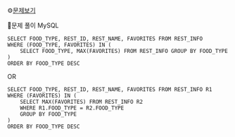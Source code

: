 ⚙[문제보기](https://school.programmers.co.kr/learn/courses/30/lessons/131123)


🔎문제 풀이
MySQL
```MySQL
SELECT FOOD_TYPE, REST_ID, REST_NAME, FAVORITES FROM REST_INFO
WHERE (FOOD_TYPE, FAVORITES) IN (
    SELECT FOOD_TYPE, MAX(FAVORITES) FROM REST_INFO GROUP BY FOOD_TYPE
)
ORDER BY FOOD_TYPE DESC
```
OR
```MySQL
SELECT FOOD_TYPE, REST_ID, REST_NAME, FAVORITES FROM REST_INFO R1
WHERE (FAVORITES) IN (
    SELECT MAX(FAVORITES) FROM REST_INFO R2 
    WHERE R1.FOOD_TYPE = R2.FOOD_TYPE
    GROUP BY FOOD_TYPE
)
ORDER BY FOOD_TYPE DESC
```